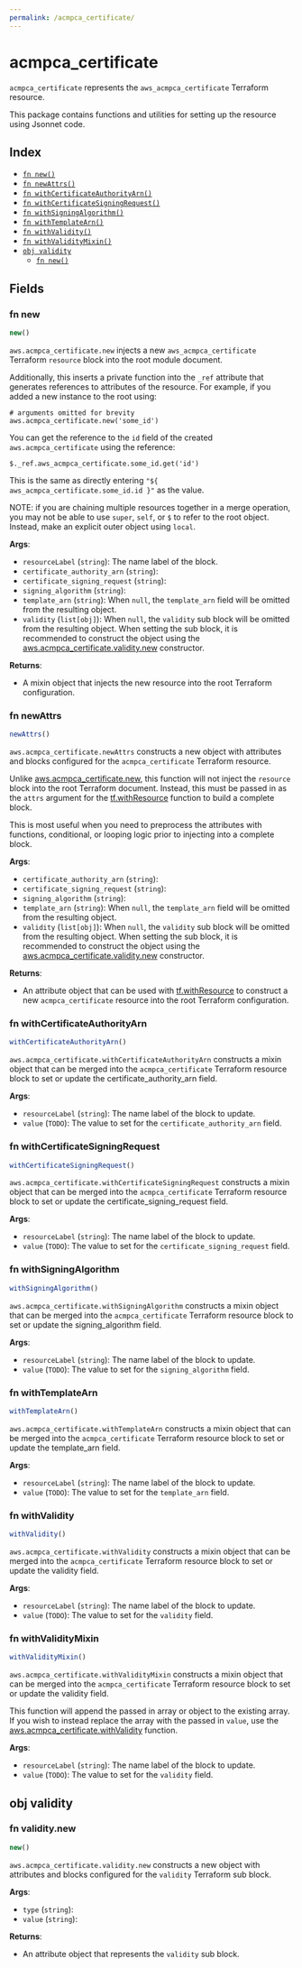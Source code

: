 ```yaml
---
permalink: /acmpca_certificate/
---
```


# acmpca_certificate

`acmpca_certificate` represents the `aws_acmpca_certificate` Terraform resource.



This package contains functions and utilities for setting up the resource using Jsonnet code.


## Index

* [`fn new()`](#fn-new)
* [`fn newAttrs()`](#fn-newattrs)
* [`fn withCertificateAuthorityArn()`](#fn-withcertificateauthorityarn)
* [`fn withCertificateSigningRequest()`](#fn-withcertificatesigningrequest)
* [`fn withSigningAlgorithm()`](#fn-withsigningalgorithm)
* [`fn withTemplateArn()`](#fn-withtemplatearn)
* [`fn withValidity()`](#fn-withvalidity)
* [`fn withValidityMixin()`](#fn-withvaliditymixin)
* [`obj validity`](#obj-validity)
  * [`fn new()`](#fn-validitynew)

## Fields

### fn new

```ts
new()
```


`aws.acmpca_certificate.new` injects a new `aws_acmpca_certificate` Terraform `resource`
block into the root module document.

Additionally, this inserts a private function into the `_ref` attribute that generates references to attributes of the
resource. For example, if you added a new instance to the root using:

    # arguments omitted for brevity
    aws.acmpca_certificate.new('some_id')

You can get the reference to the `id` field of the created `aws.acmpca_certificate` using the reference:

    $._ref.aws_acmpca_certificate.some_id.get('id')

This is the same as directly entering `"${ aws_acmpca_certificate.some_id.id }"` as the value.

NOTE: if you are chaining multiple resources together in a merge operation, you may not be able to use `super`, `self`,
or `$` to refer to the root object. Instead, make an explicit outer object using `local`.

**Args**:
  - `resourceLabel` (`string`): The name label of the block.
  - `certificate_authority_arn` (`string`): 
  - `certificate_signing_request` (`string`): 
  - `signing_algorithm` (`string`): 
  - `template_arn` (`string`):  When `null`, the `template_arn` field will be omitted from the resulting object.
  - `validity` (`list[obj]`):  When `null`, the `validity` sub block will be omitted from the resulting object. When setting the sub block, it is recommended to construct the object using the [aws.acmpca_certificate.validity.new](#fn-acmpcacertificatevaliditynew) constructor.

**Returns**:
- A mixin object that injects the new resource into the root Terraform configuration.


### fn newAttrs

```ts
newAttrs()
```


`aws.acmpca_certificate.newAttrs` constructs a new object with attributes and blocks configured for the `acmpca_certificate`
Terraform resource.

Unlike [aws.acmpca_certificate.new](#fn-acmpcacertificatenew), this function will not inject the `resource`
block into the root Terraform document. Instead, this must be passed in as the `attrs` argument for the
[tf.withResource](https://github.com/tf-libsonnet/core/tree/main/docs#fn-withresource) function to build a complete block.

This is most useful when you need to preprocess the attributes with functions, conditional, or looping logic prior to
injecting into a complete block.

**Args**:
  - `certificate_authority_arn` (`string`): 
  - `certificate_signing_request` (`string`): 
  - `signing_algorithm` (`string`): 
  - `template_arn` (`string`):  When `null`, the `template_arn` field will be omitted from the resulting object.
  - `validity` (`list[obj]`):  When `null`, the `validity` sub block will be omitted from the resulting object. When setting the sub block, it is recommended to construct the object using the [aws.acmpca_certificate.validity.new](#fn-acmpcacertificatevaliditynew) constructor.

**Returns**:
  - An attribute object that can be used with [tf.withResource](https://github.com/tf-libsonnet/core/tree/main/docs#fn-withresource) to construct a new `acmpca_certificate` resource into the root Terraform configuration.


### fn withCertificateAuthorityArn

```ts
withCertificateAuthorityArn()
```

`aws.acmpca_certificate.withCertificateAuthorityArn` constructs a mixin object that can be merged into the `acmpca_certificate`
Terraform resource block to set or update the certificate_authority_arn field.



**Args**:
  - `resourceLabel` (`string`): The name label of the block to update.
  - `value` (`TODO`): The value to set for the `certificate_authority_arn` field.


### fn withCertificateSigningRequest

```ts
withCertificateSigningRequest()
```

`aws.acmpca_certificate.withCertificateSigningRequest` constructs a mixin object that can be merged into the `acmpca_certificate`
Terraform resource block to set or update the certificate_signing_request field.



**Args**:
  - `resourceLabel` (`string`): The name label of the block to update.
  - `value` (`TODO`): The value to set for the `certificate_signing_request` field.


### fn withSigningAlgorithm

```ts
withSigningAlgorithm()
```

`aws.acmpca_certificate.withSigningAlgorithm` constructs a mixin object that can be merged into the `acmpca_certificate`
Terraform resource block to set or update the signing_algorithm field.



**Args**:
  - `resourceLabel` (`string`): The name label of the block to update.
  - `value` (`TODO`): The value to set for the `signing_algorithm` field.


### fn withTemplateArn

```ts
withTemplateArn()
```

`aws.acmpca_certificate.withTemplateArn` constructs a mixin object that can be merged into the `acmpca_certificate`
Terraform resource block to set or update the template_arn field.



**Args**:
  - `resourceLabel` (`string`): The name label of the block to update.
  - `value` (`TODO`): The value to set for the `template_arn` field.


### fn withValidity

```ts
withValidity()
```

`aws.acmpca_certificate.withValidity` constructs a mixin object that can be merged into the `acmpca_certificate`
Terraform resource block to set or update the validity field.



**Args**:
  - `resourceLabel` (`string`): The name label of the block to update.
  - `value` (`TODO`): The value to set for the `validity` field.


### fn withValidityMixin

```ts
withValidityMixin()
```

`aws.acmpca_certificate.withValidityMixin` constructs a mixin object that can be merged into the `acmpca_certificate`
Terraform resource block to set or update the validity field.

This function will append the passed in array or object to the existing array. If you wish
to instead replace the array with the passed in `value`, use the [aws.acmpca_certificate.withValidity](TODO)
function.


**Args**:
  - `resourceLabel` (`string`): The name label of the block to update.
  - `value` (`TODO`): The value to set for the `validity` field.


## obj validity



### fn validity.new

```ts
new()
```


`aws.acmpca_certificate.validity.new` constructs a new object with attributes and blocks configured for the `validity`
Terraform sub block.



**Args**:
  - `type` (`string`): 
  - `value` (`string`): 

**Returns**:
  - An attribute object that represents the `validity` sub block.
